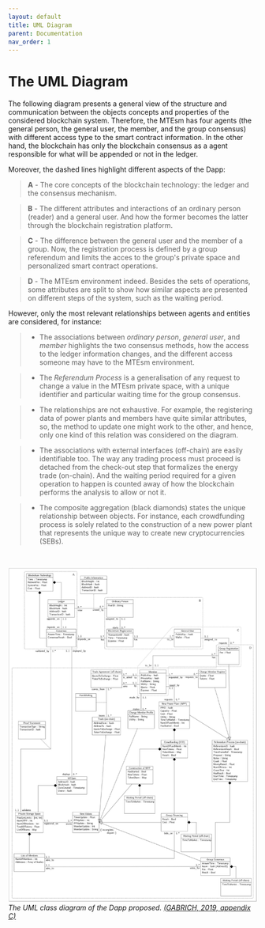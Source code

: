 ```yaml
---
layout: default
title: UML Diagram
parent: Documentation
nav_order: 1
---
```


# The UML Diagram

The following diagram presents a general view of the structure and communication between the objects concepts and properties of the considered blockchain system.
Therefore, the MTEsm has four agents (the general person, the general user, the member, and the group consensus) with different access type to the smart contract information.
In the other hand, the blockchain has only the blockchain consensus as a agent responsible for what will be appended or not in the ledger.

Moreover, the dashed lines highlight different aspects of the Dapp:

> **A** - The core concepts of the blockchain technology: the ledger and the consensus mechanism.

> **B** - The different attributes and interactions of an ordinary person (reader) and a general user.
And how the former becomes the latter through the blockchain registration platform.

> **C** - The difference between the general user and the member of a group.
Now, the registration process is defined by a group referendum and limits the acces to the group's private space and personalized smart contract operations.

> **D** - The MTEsm environment indeed.
Besides the sets of operations, some attributes are split to show how similar aspects are presented on different steps of the system, such as the waiting period.


However, only the most relevant relationships between agents and entities are considered, for instance:

> - The associations between *ordinary person*, *general user*, and *member* highlights the two consensus methods,
how the access to the ledger information changes, and the different access someone may have to the MTEsm environment.

> - The *Referendum Process* is a generalisation of any request to change a value in the MTEsm private space,
with a unique identifier and particular waiting time for the group consensus.

> - The relationships are not exhaustive.
For example, the registering data of power plants and members have quite similar attributes,
so, the method to update one might work to the other, and hence, only one kind of this relation was considered on the diagram.

> - The associations with external interfaces (off-chain) are easily identifiable too.
The way any trading process must proceed is detached from the check-out step that formalizes the energy trade (on-chain).
And the waiting period required for a given operation to happen is counted away of how the blockchain performs the analysis to allow or not it.

> - The composite aggregation (black diamonds) states the unique relationship between objects.
For instance, each crowdfunding process is solely related to the construction of a new power plant that represents the unique way to create new cryptocurrencies (SEBs).

<br> 

![uml](https://raw.githubusercontent.com/yurigabrich/microgrid-dapp/master/pseudo-code/imgs/uml.png)
*The UML class diagram of the Dapp proposed. [(GABRICH, 2019, appendix C)](/microgrid-dapp/docs/references)*
